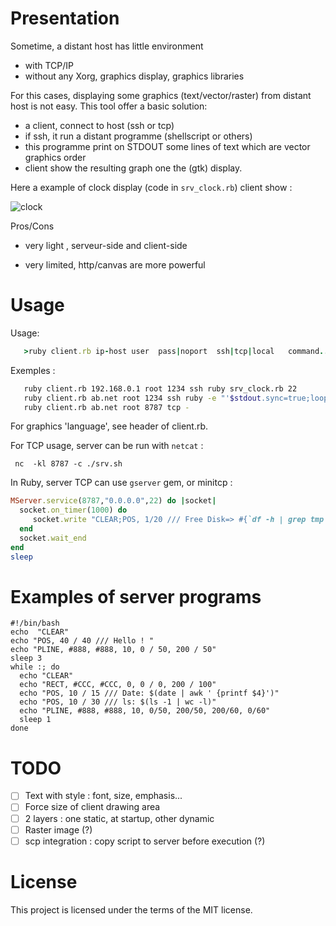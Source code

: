 Presentation
============

Sometime, a distant host has  little environment
* with TCP/IP
* without any Xorg, graphics display, graphics libraries

For this cases, displaying some graphics (text/vector/raster) from distant host is not easy.
This tool offer a basic solution:
* a client, connect to host (ssh or tcp)
* if ssh, it run a distant programme (shellscript or others)
* this programme print on STDOUT some lines of text which are vector graphics order
* client show the resulting graph one the (gtk) display.

Here a example of clock display (code in ```srv_clock.rb```) client show :

![clock](https://user-images.githubusercontent.com/27629/29925133-a7c12f2c-8e5f-11e7-8c92-7f6125610dbb.png)


Pros/Cons
+ very light , serveur-side and client-side
- very limited, http/canvas are more powerful


Usage
======
Usage:
```ruby
   >ruby client.rb ip-host user  pass|noport  ssh|tcp|local   command...
```

Exemples :
```sh
   ruby client.rb 192.168.0.1 root 1234 ssh ruby srv_clock.rb 22
   ruby client.rb ab.net root 1234 ssh ruby -e "'$stdout.sync=true;loop {puts "CLEAR;POS,0,20///# {Time.now};END" ;sleep 3}'"
   ruby client.rb ab.net root 8787 tcp -
```

For graphics 'language', see header of client.rb.


For TCP usage, server can be run with ```netcat``` :

```shell
 nc  -kl 8787 -c ./srv.sh
```
In Ruby, server TCP can use ```gserver``` gem, or minitcp :

```ruby
MServer.service(8787,"0.0.0.0",22) do |socket|
  socket.on_timer(1000) do
     socket.write "CLEAR;POS, 1/20 /// Free Disk=> #{`df -h | grep tmp | head -1`};END"
  end
  socket.wait_end
end
sleep
```



Examples of server programs
========


```shell
#!/bin/bash
echo  "CLEAR"
echo "POS, 40 / 40 /// Hello ! "
echo "PLINE, #888, #888, 10, 0 / 50, 200 / 50"
sleep 3
while :; do 
  echo "CLEAR"
  echo "RECT, #CCC, #CCC, 0, 0 / 0, 200 / 100"
  echo "POS, 10 / 15 /// Date: $(date | awk ' {printf $4}')"
  echo "POS, 10 / 30 /// ls: $(ls -1 | wc -l)"
  echo "PLINE, #888, #888, 10, 0/50, 200/50, 200/60, 0/60"
  sleep 1
done
```


TODO
====

* [ ] Text with style : font, size, emphasis...
* [ ] Force size of client drawing area
* [ ] 2 layers : one static, at startup, other dynamic
* [ ] Raster image (?)
* [ ] scp integration : copy script to server before execution (?)

License
=======
This project is licensed under the terms of the MIT license.
